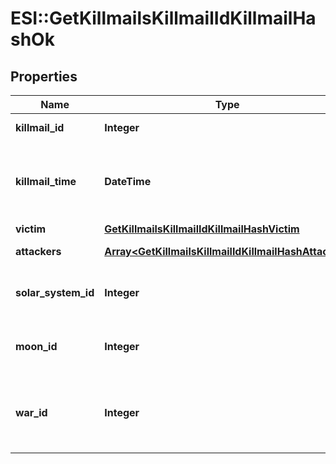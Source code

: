 # ESI::GetKillmailsKillmailIdKillmailHashOk

## Properties
Name | Type | Description | Notes
------------ | ------------- | ------------- | -------------
**killmail_id** | **Integer** | ID of the killmail | 
**killmail_time** | **DateTime** | Time that the victim was killed and the killmail generated  | 
**victim** | [**GetKillmailsKillmailIdKillmailHashVictim**](GetKillmailsKillmailIdKillmailHashVictim.md) |  | 
**attackers** | [**Array&lt;GetKillmailsKillmailIdKillmailHashAttacker&gt;**](GetKillmailsKillmailIdKillmailHashAttacker.md) | attackers array | 
**solar_system_id** | **Integer** | Solar system that the kill took place in  | 
**moon_id** | **Integer** | Moon if the kill took place at one | [optional] 
**war_id** | **Integer** | War if the killmail is generated in relation to an official war  | [optional] 


